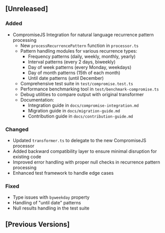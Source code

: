 ## [Unreleased]

### Added
- CompromiseJS Integration for natural language recurrence pattern processing
  - New `processRecurrencePattern` function in `processor.ts`
  - Pattern handling modules for various recurrence types:
    - Frequency patterns (daily, weekly, monthly, yearly)
    - Interval patterns (every 2 days, biweekly)
    - Day of week patterns (every Monday, weekdays)
    - Day of month patterns (15th of each month)
    - Until date patterns (until December)
  - Comprehensive test suite in `test/compromise.test.ts`
  - Performance benchmarking tool in `test/benchmark-compromise.ts`
  - Debug utilities to compare output with original transformer
  - Documentation:
    - Integration guide in `docs/compromise-integration.md`
    - Migration guide in `docs/migration-guide.md`
    - Contribution guide in `docs/contribution-guide.md`

### Changed
- Updated `transformer.ts` to delegate to the new CompromiseJS processor
- Added backward compatibility layer to ensure minimal disruption for existing code
- Improved error handling with proper null checks in recurrence pattern processing
- Enhanced test framework to handle edge cases

### Fixed
- Type issues with `byweekday` property
- Handling of "until date" patterns
- Null results handling in the test suite

## [Previous Versions] 